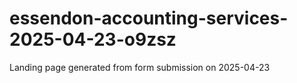 # essendon-accounting-services-2025-04-23-o9zsz
Landing page generated from form submission on 2025-04-23
